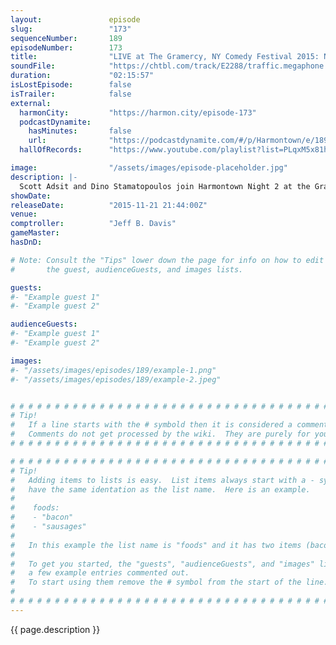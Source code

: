 ```yaml
---
layout:               episode
slug:                 "173"
sequenceNumber:       189
episodeNumber:        173
title:                "LIVE at The Gramercy, NY Comedy Festival 2015: Night 2"
soundFile:            "https://chtbl.com/track/E2288/traffic.megaphone.fm/STA3793708845.mp3?updated=1561141113"
duration:             "02:15:57"
isLostEpisode:        false
isTrailer:            false
external:
  harmonCity:         "https://harmon.city/episode-173"
  podcastDynamite:
    hasMinutes:       false
    url:              "https://podcastdynamite.com/#/p/Harmontown/e/189/173"
  hallOfRecords:      "https://www.youtube.com/playlist?list=PLqxM5x81hNOZTRROmMclWyGHYUGYw1jHj"

image:                "/assets/images/episode-placeholder.jpg"
description: |-
  Scott Adsit and Dino Stamatopoulos join Harmontown Night 2 at the Gramcery.
showDate:             
releaseDate:          "2015-11-21 21:44:00Z"
venue:                
comptroller:          "Jeff B. Davis"
gameMaster:           
hasDnD:               

# Note: Consult the "Tips" lower down the page for info on how to edit
#       the guest, audienceGuests, and images lists.

guests:
#- "Example guest 1"
#- "Example guest 2"

audienceGuests:
#- "Example guest 1"
#- "Example guest 2"

images:
#- "/assets/images/episodes/189/example-1.png"
#- "/assets/images/episodes/189/example-2.jpeg"


# # # # # # # # # # # # # # # # # # # # # # # # # # # # # # # # # # # # # # # # # # # # #
# Tip!
#   If a line starts with the # symbold then it is considered a comment.
#   Comments do not get processed by the wiki.  They are purely for your information.
# # # # # # # # # # # # # # # # # # # # # # # # # # # # # # # # # # # # # # # # # # # # #

# # # # # # # # # # # # # # # # # # # # # # # # # # # # # # # # # # # # # # # # # # # # #
# Tip!
#   Adding items to lists is easy.  List items always start with a - symbol and have
#   have the same identation as the list name.  Here is an example.
#
#    foods:
#    - "bacon"
#    - "sausages"
#
#   In this example the list name is "foods" and it has two items (bacon, and sausages).
#
#   To get you started, the "guests", "audienceGuests", and "images" lists below have
#   a few example entries commented out.
#   To start using them remove the # symbol from the start of the line.
#
# # # # # # # # # # # # # # # # # # # # # # # # # # # # # # # # # # # # # # # # # # # # #
---
```


<!-- The episode description will be rendered here -->
{{ page.description }}

<!-- Add your content BELOW here -->
<!-- vvvvvvvvvvvvvvvvvvvvvvvvvvv -->




<!-- ^^^^^^^^^^^^^^^^^^^^^^^^^^^ -->
<!-- Add your content ABOVE here -->

<!-- The episode gallery will be rendered here -->